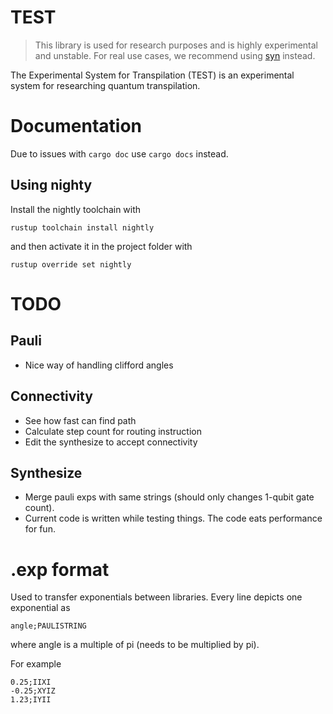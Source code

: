 # TEST
> This library is used for research purposes and is highly experimental and unstable. For real use cases, we recommend using [syn](https://github.com/QuantumHel/syn) instead.

The Experimental System for Transpilation (TEST) is an experimental system for researching quantum transpilation.

# Documentation
Due to issues with `cargo doc` use `cargo docs` instead.

## Using nighty
Install the nightly toolchain with
```
rustup toolchain install nightly
```
and then activate it in the project folder with 
```
rustup override set nightly
```

# TODO
## Pauli
- Nice way of handling clifford angles
## Connectivity
- See how fast can find path
- Calculate step count for routing instruction
- Edit the synthesize to accept connectivity
## Synthesize
- Merge pauli exps with same strings (should only changes 1-qubit gate count).
- Current code is written while testing things. The code eats performance for fun.

# .exp format
Used to transfer exponentials between libraries. Every line depicts one exponential as
```
angle;PAULISTRING
```
where angle is a multiple of pi (needs to be multiplied by pi).

For example
```
0.25;IIXI
-0.25;XYIZ
1.23;IYII
```